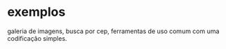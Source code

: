 # exemplos

galeria de imagens, busca por cep, ferramentas de uso comum com uma codificação simples.
